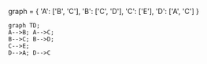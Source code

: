 graph = {
    'A': ['B', 'C'],
    'B': ['C', 'D'],
    'C': ['E'],
    'D': ['A', 'C']
}



```mermaid  
graph TD;  
A-->B; A-->C;
B-->C; B-->D;
C-->E;
D-->A; D-->C
```